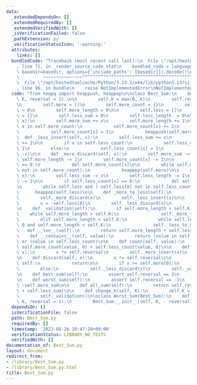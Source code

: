 ```yaml
---
data:
  _extendedDependsOn: []
  _extendedRequiredBy: []
  _extendedVerifiedWith: []
  _isVerificationFailed: false
  _pathExtension: py
  _verificationStatusIcon: ':warning:'
  attributes:
    links: []
  bundledCode: "Traceback (most recent call last):\n  File \"/opt/hostedtoolcache/Python/3.13.2/x64/lib/python3.13/site-packages/onlinejudge_verify/documentation/build.py\"\
    , line 71, in _render_source_code_stat\n    bundled_code = language.bundle(stat.path,\
    \ basedir=basedir, options={'include_paths': [basedir]}).decode()\n          \
    \         ~~~~~~~~~~~~~~~^^^^^^^^^^^^^^^^^^^^^^^^^^^^^^^^^^^^^^^^^^^^^^^^^^^^^^^^^^^^^^^^^^\n\
    \  File \"/opt/hostedtoolcache/Python/3.13.2/x64/lib/python3.13/site-packages/onlinejudge_verify/languages/python.py\"\
    , line 96, in bundle\n    raise NotImplementedError\nNotImplementedError\n"
  code: "from heapq import heappush, heappop\n\nclass Best_Sum:\n    def __init__(self,\
    \ K, reversal = 1):\n\n        self.K = max(0, K)\n        self.reversal = reversal\n\
    \n        self.more = []\n        self.more_count = {}\n        self.more_sum\
    \ = 0\n        self.more_length = 0\n\n        self.less = []\n        self.less_count\
    \ = {}\n        self.less_sum = 0\n        self.less_length  = 0\n\n    def _more_insert(self,\
    \ x):\n        self.more_sum += x\n        self.more_length += 1\n\n        if\
    \ x in self.more_count:\n            self.more_count[x] += 1\n        else:\n\
    \            self.more_count[x] = 1\n            heappush(self.more, x)\n\n  \
    \  def _less_insert(self, x):\n        self.less_sum += x\n        self.less_length\
    \ += 1\n\n        if x in self.less_count:\n            self.less_count[x] +=\
    \ 1\n        else:\n            self.less_count[x] = 1\n            heappush(self.less,\
    \ -x)\n\n    def _more_discard(self, x):\n        self.more_sum -= x\n       \
    \ self.more_length -= 1\n        self.more_count[x] -= 1\n\n        if self.more_count[x]\
    \ == 0:\n            del self.more_count[x]\n\n        while self.more and (self.more[0]\
    \ not in self.more_count):\n            heappop(self.more)\n\n    def _less_discard(self,\
    \ x):\n        self.less_sum -= x\n        self.less_length -= 1\n        self.less_count[x]\
    \ -= 1\n\n        if self.less_count[x] == 0:\n            del self.less_count[x]\n\
    \n        while self.less and (-self.less[0] not in self.less_count):\n      \
    \      heappop(self.less)\n\n    def _more_to_less(self):\n        x = self.more[0]\n\
    \        self._more_discard(x)\n        self._less_insert(x)\n\n    def _less_to_more(self):\n\
    \        x = -self.less[0]\n        self._less_discard(x)\n        self._more_insert(x)\n\
    \n    def _validation(self):\n        if self.more_length > self.K:\n        \
    \    while self.more_length > self.K:\n                self._more_to_less()\n\
    \        elif self.more_length < self.K:\n            while self.less_length >\
    \ 0 and self.more_length < self.K:\n                self._less_to_more()\n\n \
    \   def __len__(self):\n        return self.more_length + self.less_length\n\n\
    \    def __contains__(self, value):\n        return (value in self.more_count)\
    \ or (value in self.less_count)\n\n    def count(self, value):\n        return\
    \ self.more_count(value, 0) + self.less_count(value, 0)\n\n    def insert(self,\
    \ x):\n        x *= self.reversal\n        self._more_insert(x)\n        self._validation()\n\
    \n    def discard(self, x):\n        x *= self.reversal\n\n        if x not in\
    \ self:\n            return\n\n        if x >= self.more[0]:\n            self._more_discard(x)\n\
    \        else:\n            self._less_discard(x)\n        self._validation()\n\
    \n    def best_sum(self):\n        assert self.reversal == 1\n        return self.more_sum\n\
    \n    def worst_sum(self):\n        assert self.reversal == -1\n        return\
    \ -self.more_sum\n\n    def all_sum(self):\n        return self.reversal * (self.more_sum\
    \ + self.less_sum)\n\n    def change_K(self, K):\n        self.K = max(0, K)\n\
    \        self._validation()\n\nclass Worst_Sum(Best_Sum):\n    def __init__(self,\
    \ K, reversal = 1):\n        Best_Sum.__init__(self, K, - reversal)\n"
  dependsOn: []
  isVerificationFile: false
  path: Best_Sum.py
  requiredBy: []
  timestamp: '2023-08-26 10:47:28+09:00'
  verificationStatus: LIBRARY_NO_TESTS
  verifiedWith: []
documentation_of: Best_Sum.py
layout: document
redirect_from:
- /library/Best_Sum.py
- /library/Best_Sum.py.html
title: Best_Sum.py
---
```

